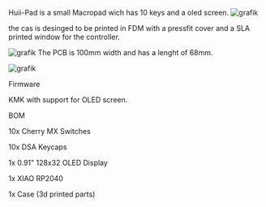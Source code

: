 Huii-Pad
is a small Macropad wich has 10 keys and a oled screen.
![grafik](https://github.com/user-attachments/assets/db4c3bf0-86e1-4da8-9672-227c14230413)

the cas is desinged to be printed in FDM with a pressfit cover and a SLA printed window for the controller.

![grafik](https://github.com/user-attachments/assets/300e2016-51e7-4436-9415-e89a64040f84)
The PCB is 100mm width and has a lenght of 68mm.

![grafik](https://github.com/user-attachments/assets/c89ea751-4082-459e-bd32-47e1f77dd3e0)

Firmware

KMK with support for OLED screen.

BOM

10x Cherry MX Switches

10x DSA Keycaps

1x 0.91" 128x32 OLED Display

1x XIAO RP2040

1x Case (3d printed parts)  
  

